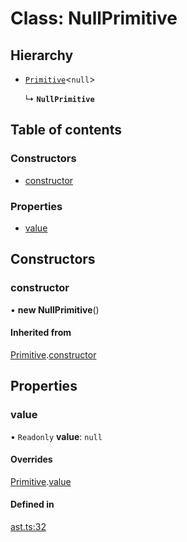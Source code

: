 # Class: NullPrimitive

## Hierarchy

- [`Primitive`](primitive.md)<``null``\>

  ↳ **`NullPrimitive`**

## Table of contents

### Constructors

- [constructor](nullprimitive.md#constructor)

### Properties

- [value](nullprimitive.md#value)

## Constructors

### constructor

• **new NullPrimitive**()

#### Inherited from

[Primitive](primitive.md).[constructor](primitive.md#constructor)

## Properties

### value

• `Readonly` **value**: ``null``

#### Overrides

[Primitive](primitive.md).[value](primitive.md#value)

#### Defined in

[ast.ts:32](https://github.com/k8ts/hydrographer/blob/main/src/ast.ts#L32)
